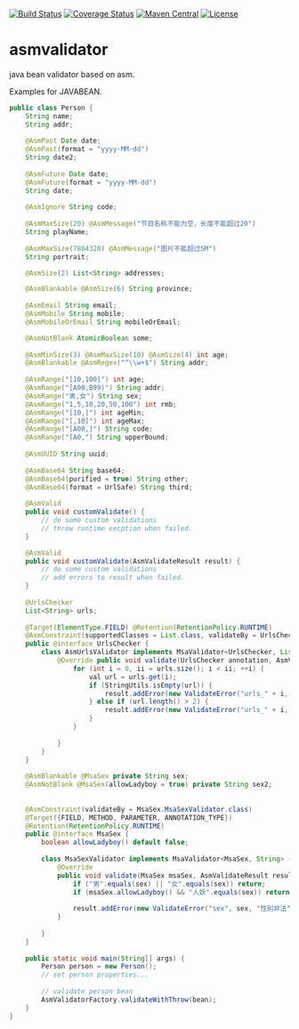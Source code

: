 [![Build Status](https://travis-ci.org/bingoohuang/asmvalidator.svg?branch=master)](https://travis-ci.org/bingoohuang/asmvalidator)
[![Coverage Status](https://coveralls.io/repos/github/bingoohuang/asmvalidator/badge.svg?branch=master)](https://coveralls.io/github/bingoohuang/asmvalidator?branch=master)
[![Maven Central](https://maven-badges.herokuapp.com/maven-central/com.github.bingoohuang/asmvalidator/badge.svg?style=flat-square)](https://maven-badges.herokuapp.com/maven-central/com.github.bingoohuang/asmvalidator/)
[![License](http://img.shields.io/:license-apache-brightgreen.svg)](http://www.apache.org/licenses/LICENSE-2.0.html)

# asmvalidator
java bean validator based on asm.

Examples for JAVABEAN.
```java
public class Person {
    String name;
    String addr;
    
    @AsmPast Date date;
    @AsmPast(format = "yyyy-MM-dd")
    String date2;
    
    @AsmFuture Date date;
    @AsmFuture(format = "yyyy-MM-dd")
    String date;
         
    @AsmIgnore String code;
    
    @AsmMaxSize(20) @AsmMessage("节目名称不能为空，长度不能超过20")
    String playName;
    
    @AsmMaxSize(7864320) @AsmMessage("图片不能超过5M")
    String portrait;

    @AsmSize(2) List<String> addresses;

    @AsmBlankable @AsmSize(6) String province;
    
    @AsmEmail String email;
    @AsmMobile String mobile;
    @AsmMobileOrEmail String mobileOrEmail;

    @AsmNotBlank AtomicBoolean some;
    
    @AsmMinSize(3) @AsmMaxSize(10) @AsmSize(4) int age;
    @AsmBlankable @AsmRegex("^\\w+$") String addr;
    
    @AsmRange("[10,100]") int age;
    @AsmRange("[A00,B99)") String addr;
    @AsmRange("男,女") String sex;
    @AsmRange("1,5,10,20,50,100") int rmb;
    @AsmRange("[10,]") int ageMin;
    @AsmRange("[,10]") int ageMax;
    @AsmRange("[A00,]") String code;
    @AsmRange("[A0,") String upperBound;
    
    @AsmUUID String uuid;
    
    @AsmBase64 String base64;
    @AsmBase64(purified = true) String other;
    @AsmBase64(format = UrlSafe) String third;
    
    @AsmValid
    public void customValidate() {
        // do some custom validations
        // throw runtime excption when failed.
    }

    @AsmValid
    public void customValidate(AsmValidateResult result) {
        // do some custom validations
        // add errors to result when failed.
    }
        
    @UrlsChecker
    List<String> urls;
    
    @Target(ElementType.FIELD) @Retention(RetentionPolicy.RUNTIME)
    @AsmConstraint(supportedClasses = List.class, validateBy = UrlsChecker.AsmUrlsValidator.class)
    public @interface UrlsChecker {
        class AsmUrlsValidator implements MsaValidator<UrlsChecker, List<String>> {
            @Override public void validate(UrlsChecker annotation, AsmValidateResult result, List<String> urls) {
                for (int i = 0, ii = urls.size(); i < ii; ++i) {
                    val url = urls.get(i);
                    if (StringUtils.isEmpty(url)) {
                        result.addError(new ValidateError("urls_" + i, url, "URL不能为空"));
                    } else if (url.length() > 2) {
                        result.addError(new ValidateError("urls_" + i, url, "URL长度不能超过2"));
                    }
                }
    
            }
        }
    }
    
    @AsmBlankable @MsaSex private String sex;
    @AsmNotBlank @MsaSex(allowLadyboy = true) private String sex2;
    
    
    @AsmConstraint(validateBy = MsaSex.MsaSexValidator.class)
    @Target({FIELD, METHOD, PARAMETER, ANNOTATION_TYPE})
    @Retention(RetentionPolicy.RUNTIME)
    public @interface MsaSex {
        boolean allowLadyboy() default false;
    
        class MsaSexValidator implements MsaValidator<MsaSex, String> {
            @Override
            public void validate(MsaSex msaSex, AsmValidateResult result, String sex) {
                if ("男".equals(sex) || "女".equals(sex)) return;
                if (msaSex.allowLadyboy() && "人妖".equals(sex)) return;
    
                result.addError(new ValidateError("sex", sex, "性别非法"));
            }
    
        }
    }
    
    public static void main(String[] args) {
        Person person = new Person();
        // set person properties...
        
        // validate person bean
        AsmValidatorFactory.validateWithThrow(bean);
    }
}


```